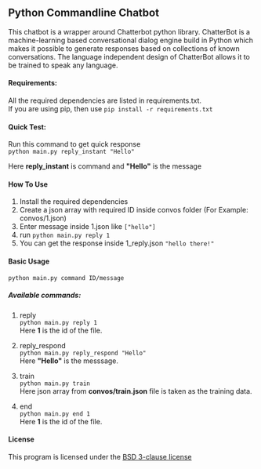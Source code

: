## Python Commandline Chatbot
This chatbot is a wrapper around Chatterbot python library. ChatterBot is a machine-learning based conversational dialog engine build in Python which makes it possible to generate responses based on collections of known conversations. The language independent design of ChatterBot allows it to be trained to speak any language.

#### Requirements:
All the required dependencies are listed in requirements.txt.  
If you are using pip, then use 
``pip install -r requirements.txt``

#### Quick Test:  
Run this command to get quick response  
``python main.py reply_instant "Hello"``

Here **reply_instant** is command and **"Hello"** is the message

#### How To Use
1. Install the required dependencies
2. Create a json array with required ID inside convos folder (For Example: convos/1.json)
3. Enter message inside 1.json like ``["hello"]``
4. run ``python main.py reply 1``
5. You can get the response inside 1_reply.json `"hello there!"`

#### Basic Usage
``python main.py command ID/message``

##### Available commands:
1. reply  
``python main.py reply 1``  
Here **1** is the id of the file.

2. reply_respond  
``python main.py reply_respond "Hello"``  
Here **"Hello"** is the messsage.
3. train  
``python main.py train``  
Here json array from **convos/train.json** file is taken as the training data.

4. end  
``python main.py end 1``  
Here **1** is the id of the file.


#### License
This program is licensed under the [BSD 3-clause license](https://opensource.org/licenses/BSD-3-Clause)
